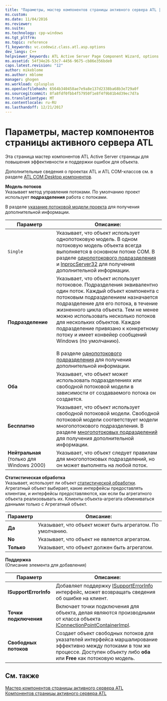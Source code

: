 ```yaml
---
title: "Параметры, мастер компонентов страницы активного сервера ATL | Документы Microsoft"
ms.custom: 
ms.date: 11/04/2016
ms.reviewer: 
ms.suite: 
ms.technology: cpp-windows
ms.tgt_pltfrm: 
ms.topic: reference
f1_keywords: vc.codewiz.class.atl.asp.options
dev_langs: C++
helpviewer_keywords: ATL Active Server Page Component Wizard, options
ms.assetid: 54f34e26-53c7-4456-9675-cb86e356bde0
caps.latest.revision: "12"
author: mikeblome
ms.author: mblome
manager: ghogen
ms.workload: cplusplus
ms.openlocfilehash: 6564b340458ae7e9a8e137d2338ba68b3e729a0f
ms.sourcegitcommit: 8fa8fdf0fbb4f57950f1e8f4f9b81b4d39ec7d7a
ms.translationtype: MT
ms.contentlocale: ru-RU
ms.lasthandoff: 12/21/2017
---
```

# <a name="options-atl-active-server-page-component-wizard"></a>Параметры, мастер компонентов страницы активного сервера ATL
Эта страница мастер компонентов ATL Active Server страницы для повышения эффективности и поддержки ошибок для объекта.  
  
 Дополнительные сведения о проектах ATL и ATL COM-классов см. в разделе [ATL COM Desktop компонентов](../../atl/atl-com-desktop-components.md).  
  
 **Модель потоков**  
 Указывает метод управления потоками. По умолчанию проект использует **подразделения** работа с потоками.  
  
 В разделе [указание потоковой модели проекта](../../atl/specifying-the-threading-model-for-a-project-atl.md) для получения дополнительной информации.  
  
|Параметр|Описание:|  
|------------|-----------------|  
|`Single`|Указывает, что объект использует однопотоковую модель. В одном потоковую модель объекта всегда выполняется в основном потоке COM. В разделе [однопотокового подразделения](http://msdn.microsoft.com/library/windows/desktop/ms680112) и [InprocServer32](http://msdn.microsoft.com/library/windows/desktop/ms682390) для получения дополнительной информации.|  
|**Подразделение**|Указывает, что объект использует потоковое. Подразделения эквивалентно один поток. Каждый объект компонента с потоковым подразделением назначается подразделение для его потока, в течение жизненного цикла объекта. Тем не менее можно использовать несколько потоков для нескольких объектов. Каждое подразделение привязано к конкретному потоку и имеет конвейер сообщений Windows (по умолчанию).<br /><br /> В разделе [однопотокового подразделения](http://msdn.microsoft.com/library/windows/desktop/ms680112) для получения дополнительной информации.|  
|**Оба**|Указывает, что объект может использовать подразделениях или свободной потоковой модели в зависимости от создаваемого потока он создается.|  
|**Бесплатно**|Указывает, что объект использует свободной потоковой модели. Свободной потоковой модели соответствует модели многопотокового подразделения. В разделе [многопотоковых подразделений](http://msdn.microsoft.com/library/windows/desktop/ms693421) для получения дополнительной информации.|  
|**Нейтральная** (только для Windows 2000)|Указывает, что объект следует правилам для многопотоковых подразделений, но он может выполнять на любой поток.|  
  
 **Статистическая обработка**  
 Указывает, использует ли объект [статистической обработки](http://msdn.microsoft.com/library/windows/desktop/ms686558). Агрегатный объект выбирает, какие интерфейсы предоставлять клиентам, и интерфейсы предоставляются, как если бы агрегатного объекта реализовывать их. Клиенты объекта-агрегата обмениваться данными только с Агрегатный объект.  
  
|Параметр|Описание:|  
|------------|-----------------|  
|**Да**|Указывает, что объект может быть агрегатом. По умолчанию.|  
|**No**|Указывает, что объект не является агрегатом.|  
|**Только**|Указывает, что объект должен быть агрегатом.|  
  
 **Поддержка**  
 (Описание элемента для добавления)  
  
|Параметр|Описание:|  
|------------|-----------------|  
|**ISupportErrorInfo**|Добавляет поддержку [ISupportErrorInfo](../../atl/reference/isupporterrorinfoimpl-class.md) интерфейс, может возвращать сведения об ошибке на клиент.|  
|**Точки подключения**|Включает точки подключения для объекта, делая являются производными от класса объекта [IConnectionPointContainerImpl](../../atl/reference/iconnectionpointcontainerimpl-class.md).|  
|**Свободных потоков**|Создает объект свободных потоков для указателей интерфейса маршалирование эффективно между потоками в том же процессе. Доступен объекту либо **оба** или **Free** как потоковую модель.|  
  
## <a name="see-also"></a>См. также  
 [Мастер компонентов страницы активного сервера ATL](../../atl/reference/atl-active-server-page-component-wizard.md)   
 [Компонентов страницы активного сервера ATL](../../atl/reference/adding-an-atl-active-server-page-component.md)

